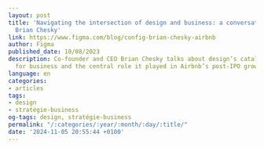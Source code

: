 ```yaml
---
layout: post
title: 'Navigating the intersection of design and business: a conversation with Airbnb’s
  Brian Chesky'
link: https://www.figma.com/blog/config-brian-chesky-airbnb
author: Figma
published_date: 10/08/2023
description: Co-founder and CEO Brian Chesky talks about design’s catalytic potential
  for business and the central role it played in Airbnb’s post-IPO growth story.
language: en
categories:
- articles
tags:
- design
- stratégie-business
og-tags: design, stratégie-business
permalink: "/:categories/:year/:month/:day/:title/"
date: '2024-11-05 20:55:44 +0100'
---
```

